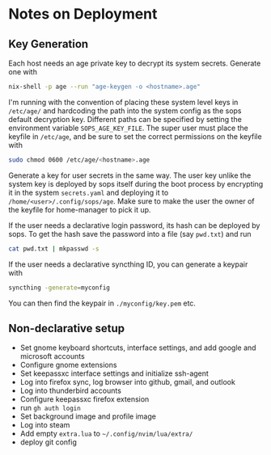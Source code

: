 # Notes on Deployment
## Key Generation

Each host needs an age private key to decrypt its system secrets. Generate one
with

```sh
nix-shell -p age --run "age-keygen -o <hostname>.age"
```

I'm running with the convention of placing these system level keys in
`/etc/age/` and hardcoding the path into the system config as the sops default
decryption key. Different paths can be specified by setting the environment
variable `SOPS_AGE_KEY_FILE`. The super user must place the keyfile in
`/etc/age`, and be sure to set the correct permissions on the keyfile with

```sh
sudo chmod 0600 /etc/age/<hostname>.age
```

Generate a key for user secrets in the same way. The user key unlike the system
key is deployed by sops itself during the boot process by encrypting it in the
system `secrets.yaml` and deploying it to `/home/<user>/.config/sops/age`. Make
sure to make the user the owner of the keyfile for home-manager to pick it up.

If the user needs a declarative login password, its hash can be deployed by
sops. To get the hash save the password into a file (say `pwd.txt`) and run

```sh
cat pwd.txt | mkpasswd -s
```

If the user needs a declarative syncthing ID, you can generate a keypair with

```sh
syncthing -generate=myconfig
```

You can then find the keypair in `./myconfig/key.pem` etc.

## Non-declarative setup

- Set gnome keyboard shortcuts, interface settings, and add google and
microsoft accounts
- Configure gnome extensions
- Set keepassxc interface settings and initialize ssh-agent
- Log into firefox sync, log browser into github, gmail, and outlook
- Log into thunderbird accounts
- Configure keepassxc firefox extension
- run `gh auth login`
- Set background image and profile image
- Log into steam
- Add empty `extra.lua` to `~/.config/nvim/lua/extra/`
- deploy git config

